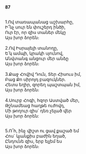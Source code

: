 **87**

\
1.Ով տառապանաց աշխարհը,\
Ի՜նչ սուր են փուշերդ ինծի,\
Ուր էր, որ զիս տաներ մեկը\
Այս խոր ձորեն։\
\
2.Ով Իսրայելի տանողը,\
Ե՛կ ամպի, կրակի սյունով,\
Անվտանգ անցուր մեր անձը\
Այս խոր ձորեն։\
\
3.Քաջ Հովիվ Դուն, Տեր Հիսուս իմ,\
Բաց Քո սիրոյդ բազուկներ.\
Հետս եղիր, զորեղ պաշտպան իմ,\
Այս խոր ձորեն։\
\
4.Սուրբ Հոգի, հզոր Աստված մեր,\
Թշնամեաց հաղթե ուժովդ,\
Մի թողուր զիս` դեռ չելած վեր\
Այս խոր ձորեն:

\
5.Ո՜հ, ինչ վիշտ ու ցավ քաշած եմ\
Հոս` կյանքիս բաժին եղած,\
Ընդունե զիս, երբ ելլեմ ես\
Այս խոր ձորեն։
